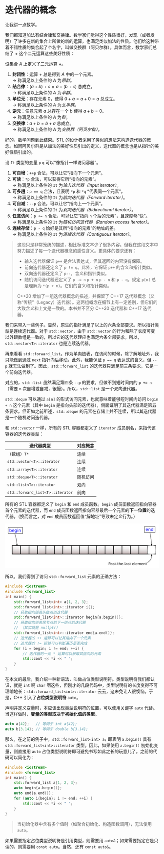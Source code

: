 # 迭代器的概念

让我讲一点数学。

我们都知道加法有结合律和交换律。数学家们觉得这个性质很好，发现（或者发明）了许多在新的集合上所做的新的运算，也满足类似加法的性质。他们给这种带着不错性质的集合起了个名字，叫做交换群（阿贝尔群）。具体而言，数学家们总结了 $+$ 这个二元运算这些美好性质：

设集合 $A$ 上定义了二元运算 $+$。
1. **封闭性**：运算 $+$ 总是得到 $A$ 中的一个元素。  
$\longrightarrow$ 称满足以上条件的 $A$ 为*原群*。
2. **结合律**：$(a+b)+c=a+(b+c)$ 总成立。  
$\longrightarrow$ 称满足以上条件的 $A$ 为*半群*。
3. **单位元**：存在元素 $0$，使得 $0+a=a+0=a$ 总成立。  
$\longrightarrow$ 称满足以上条件的 $A$ 为*幺半群*。
4. **逆元**：任意元素 $a$ 总存在一个 $b$ 使得 $a+b=0$。  
$\longrightarrow$ 称满足以上条件的 $A$ 为*群*。
5. **交换律**：$a+b=b+a$ 总成立。  
$\longrightarrow$ 称满足以上条件的 $A$ 为*交换群（阿贝尔群）*。

好的，数学问题到此结束。STL 的设计者采用了类似的想法来构造迭代器的概念。如同阿贝尔群是从加法的美好性质引出的定义，迭代器的概念也是从指针的美好性质引出的。

设 `It` 类型的变量 `p` `q` 可以“像指针一样访问容器”。
1. **可自增**：`++p` 合法，可以让它“指向下一个元素”。
2. **可读**：`*p` 合法，可以获得它所“指向的元素”。  
$\longrightarrow$ 称满足以上条件的 `It` 为*输入迭代器（Input iterator）*。
3. **可多趟**：`p == q` 合法，且表明 `*p` 和 `*q` “代表同一个元素”。  
$\longrightarrow$ 称满足以上条件的 `It` 为*前向迭代器（Forward iterator）*。
4. **可自减**：`--p` 合法，可以让它“指向上一个元素”。  
$\longrightarrow$ 称满足以上条件的 `It` 为*双向迭代器（Bidirectional iterator）*。
5. **任意访问**：`p += n` 合法，可以让它“指向 `n` 个后的元素”，且速度够“快”。  
$\longrightarrow$ 称满足以上条件的 `It` 为*随机访问迭代器（Random access iterator）*。
6. **连续存储**：`p - q` 恰好是其所“指向的元素”的地址的差。  
$\longrightarrow$ 称满足以上条件的 `It` 为*连续迭代器（Contiguous iterator）*。

> 这段只是非常笼统的描述，相比标准文本少了很多内容。但我在这段文本中努力描述了每一个迭代器概念的感性含义。更具体的要求还有：
> - 输入迭代器保证 `p++` 是合法表达式，但其返回的内容没有保障。
> - 前向迭代器还定义了 `p != q`。此外，它保证 `p++` 的含义和指针类似。
> - 双向迭代器还定义了 `p--`，含义和指针类似。
> - 随机访问迭代器还定义了 `p -= n` `p + n` `p - n` 和 `p - q`。规定 `p[n]` 总是理解为 `*(p + n)`。它们的含义和指针类似。
> 
> C++20 增加了一组迭代器概念的描述，并保留了 C++17 迭代器概念（又称“传统”（Legacy）迭代器）。这两组概念在细节上有一定差别，但它们的大致含义和上文是一致的。本书并不区分 C++20 迭代器和 C++17 迭代器。

我们来带入一些例子。显然，原生的指针满足了以上的六条全部要求。所以指针类型是连续迭代器。对于 `std::vector`，由于 `std::vector` 的行为和除了长度可变以外跟数组是一致的，所以它的迭代器理应也满足六条全部要求。所以，`std::vector<T>::iterator` 也是连续迭代器。

再来看看 `std::forward_list`。作为单向链表，在访问的时候，除了解地址外，我只能做到通过 `next` 指针向后移动。此外，我能保证 `p == q` 表达式的含义，但 `--p` 就无法做到了。因此，`std::forward_list` 的迭代器只满足前三条要求，它是一个前向迭代器。

对应的，`std::list` 虽然满足第四条 `--p` 的要求，但做不到短时间内的 `p += n`（需要 `n` 次自增或自减，很慢）。所以，`std::list` 是一个双向迭代器。

`std::deque` 可以通过 `a[n]` 的形式访问元素，也就意味着能够短时间内访问 `begin + n` 这个元素（其中 `begin` 是指向头部的迭代器），侧面证明了其迭代器满足第五条要求。但正如之前所述，`std::deque` 的元素在存储上并不连续，所以其迭代器是一个随机访问迭代器。

和 `std::vector` 一样，所有的 STL 容器都定义了 `iterator` 成员别名，来指代该容器的迭代器类型：

| 迭代器类型                       | 对应概念 |
| -------------------------------- | -------- |
| （数组）`T*`                     | 连续     |
| `std::vector<T>::iterator`       | 连续     |
| `std::array<T>::iterator`        | 连续     |
| `std::deque<T>::iterator`        | 随机访问 |
| `std::list<T>::iterator`         | 双向     |
| `std::forward_list<T>::iterator` | 前向     |

所有的 STL 容器都定义了 `begin` 和 `end` 成员函数。`begin` 成员函数返回指向容器首个元素的迭代器，而 `end` 成员函数返回指向容器最后一个元素的**下一位置**的迭代器。（换而言之，对 `end` 成员函数返回值“解地址”导致未定义行为。）

<img src="assets/range-begin-end.svg" alt="begin and end iterator">

所以，我们得到了访问 `std::forward_list` 元素的正确方法：
```CPP
#include <iostream>
#include <forward_list>
int main() {
    std::forward_list<int> a{1, 2, 3};
    std::forward_list<int>::iterator i{};
    // 获取指向链表头结点的迭代器
    std::forward_list<int>::iterator begin{a.begin()};
    // 获取指向链表尾节点的下一结点的迭代器
    // （其实就是 nullptr）
    std::forward_list<int>::iterator end{a.end()};
    // 迭代器的 ++ 运算可以让其指向下一个元素
    // 迭代器的 != 运算可以判断遍历是否完成
    for (i = begin; i != end; ++i) {
        // 迭代器的一元 * 运算可以获取其指向的元素
        std::cout << *i << " ";
    }
}
```

在本文的最后，我介绍一种新语法，叫做占位类型说明符。类型说明符我们都认识，就是 `int` 啊 `char` 啊这些，但刚才的几段代码中，类型说明符的长度变得不可理喻地长：`std::forward_list<int>::iterator` 云云，这未免让人很懊恼。于是，C++ 引入了**占位类型说明符** `auto`。

声明并定义变量时，本应该出现类型说明符的位置，可以使用关键字 `auto` 代替。当这样做时，**变量的类型取决于初始化值的类型**。
```cpp
auto a{42};   // 等同于 int a{42};
auto b{3.14}; // 等同于 double b{3.14};
```
那么，在之前的例子中，`std::forward_list<int> a;` 即表明 `a.begin()` 具有 `std::forward_list<int>::iterator` 类型。因此，如果使用 `a.begin()` 初始化变量，则直接用 `auto` 占位类型说明符即可避免书写如此之长的玩意儿了。之前的代码可以简化为：
```CPP
#include <iostream>
#include <forward_list>
int main() {
    std::forward_list a{1, 2, 3};
    auto begin{a.begin()};
    auto end{a.end()};
    for (auto i{begin}; i != end; ++i) {
        std::cout << *i << " ";
    }
}
```

> 当初始化器中含有多个值时（如聚合初始化、构造函数调用），无法使用 `auto`。

如果需要指定占位类型说明符是引用类型，则需要用 `auto&`；如果需要指定它是只读的，则需要用 `const auto`。当然，还有 `const auto&`。